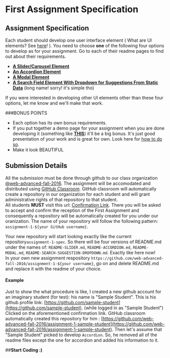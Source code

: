 # First Assignment Specification

## Assignment Specification
Each student should develop one user interface element ( What are UI elements? See [here](http://semantic-ui.com/modules/search.html)! ). You need to choose **one** of the following four options to develop as for your assignment. Go to each of their readme pages to find out about their requirements.
* [**A Slider/Carousel Element**](https://github.com/web-advanced-fall-2016/assignment-1-spec/blob/master/README-SLIDER.md)
* [**An Accordion Element**](https://github.com/web-advanced-fall-2016/assignment-1-spec/blob/master/README-ACCORDION.md)
* [**A Modal Element**](https://github.com/web-advanced-fall-2016/assignment-1-spec/blob/master/README-MODAL.md)
* [**A Search Field Element With Dropdown for Suggestions From Static Data**](https://github.com/web-advanced-fall-2016/assignment-1-spec/blob/master/README-SEARCH-SUGGESTION-DROPDOWN.md) (long name! sorry! it's simple tho)
 
If you were interested in developing other UI elements other than these four options, let me know and we'll make that work.

###BONUS POINTS
* Each option has its own bonus requirements.
* If you put together a demo page for your assignment when you are done developing it (something like [**THIS**](https://samantehrani.github.io/simple-carousel/)) it'll be a big bonus. It's just good presentation of your work and is great for own. Look here for [how to do so](https://github.com/web-advanced-fall-2016/class-wiki/wiki/Create-a-GitHub-Project-Page-for-project's-demo).
* Make it look BEAUTIFUL

## Submission Details
All the submission must be done through github to our class organization [@web-advanced-fall-2016](https://github.com/web-advanced-fall-2016). The assignment will be accomodated and distributed using [GitHub Classroom](https://classroom.github.com/). GitHub classroom will automatically create a repository in our organization for each student and will grant administrative rights of that repository to that student.    
All students **MUST** visit this url: [Confirmation Link](https://classroom.github.com/assignment-invitations/2016637b1c5f5a01c2ef6f041bba4bb5). There you will be asked to accept and confirm the reception of the First Assignment and consequently a repository will be automatically created for you under our oranization. The name of your repository will follow the following pattern: `assignment-1-${your GitHub username}`.

Your new repository will start looking exactly like the current repository`assignment-1-spec`. So there will be four versions of README.md under the names of: `README-SLIDER.md`, `README-ACCORDION.md`, `README-MODAL.md`, `README-SEARCH-SUGGESTION-DROPDOWN.md`. Exactly like here now!    
In your own new assignment respository `https://github.com/web-advanced-fall-2016/assignment-1-${your username}`, go on and delete README.md and replace it with the readme of your choice.    

#### Example
Just to show the what procedure is like, I created a new github account for an imaginary student (for test): his name is "Sample Student". This is his github profile link: [https://github.com/sample-student](https://github.com/sample-student). (while logged in as "Sample Student") Clicked on the aforementioned confirmation link. GitHub classroom automatically created this repository for him : [https://github.com/web-advanced-fall-2016/assignment-1-sample-student](https://github.com/web-advanced-fall-2016/assignment-1-sample-student). Then let's assume that "Sample Student" picked to develop `Accordion`. So, he removed all of the readme files except the one for accordion and added his information to it.    
     
     
     
##**Start Coding :)**
